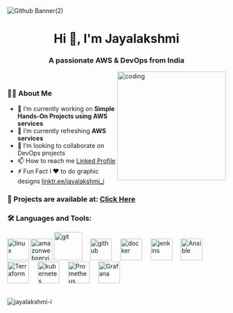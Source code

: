 <!---
Jayalakshmi-i/Jayalakshmi-i is a ✨ special ✨ repository because its `README.md` (this file) appears on your GitHub profile.
You can click the Preview link to take a look at your changes.
--->
![Github Banner(2)](https://github.com/Jayalakshmi-i/Jayalakshmi-i/assets/141424247/fa9770d6-355f-4e7c-8daa-2fd5be38061b)


<h1 align="center">Hi 👋, I'm Jayalakshmi</h1>
<h3 align="center">A passionate AWS & DevOps from India</h3>

<img align="right" height="250" alt="coding" src="https://mir-s3-cdn-cf.behance.net/project_modules/disp/601014116770475.6068beff4640a.gif"  />

<div>
<br>
</div>

<div>
<h3 align="left">👩‍💻  About Me</h3>
</div>

- 🔭 I’m currently working on **Simple Hands-On Projects using AWS services**
- 🌱 I’m currently refreshing **AWS services**
- 💞️ I’m looking to collaborate on DevOps projects
- 📫 How to reach me <a href="https://www.linkedin.com/in/jayalakshmi-i/" target="blank">Linked Profile</a>
- **⚡** Fun Fact I ❤️ to do graphic designs <a href="https://linktr.ee/jayalakshmi_i" target="blank">linktr.ee/jayalakshmi_i</a>

<h3 align="left">📂 Projects are available at: <a href="https://github.com/Jayalakshmi-i/jayatestrepo/blob/main/README.md" target="blank">Click Here</a></h3>


<h3 align="left">🛠 Languages and Tools:</h3>
<div align="left">
  <img src="https://1000logos.net/wp-content/uploads/2017/03/LINUX-LOGO.png" height="50" alt="linux"  />
  <img src="https://cdn.icon-icons.com/icons2/2699/PNG/512/amazon_aws_logo_icon_168666.png" height="50" alt="amazonwebservices"  />
  <img src="https://cdn.iconscout.com/icon/free/png-256/free-git-16-1175195.png?f=webp" height="65" alt="git"  />
  <img width="10" />
   <img src="https://cdn4.iconfinder.com/data/icons/iconsimple-logotypes/512/github-512.png" height="50" alt="github"  />
  <img width="12" />
  <img src="https://cdn.jsdelivr.net/gh/devicons/devicon/icons/docker/docker-plain-wordmark.svg" height="50" alt="docker"  />
  <img width="12" />
  <img src="https://www.vectorlogo.zone/logos/jenkins/jenkins-icon.svg" height="50" alt="jenkins"  />
  <img width="12" />
  <img src="https://upload.wikimedia.org/wikipedia/commons/thumb/2/24/Ansible_logo.svg/1664px-Ansible_logo.svg.png" height="50" alt="Ansible"  />
  <img width="12" />
   <img src="https://www.veritis.com/wp-content/uploads/2015/06/Terraform-main-image.jpg" height="50" alt="Terraform"  />
  <img width="12" />
  <img src="https://cdn.jsdelivr.net/gh/devicons/devicon/icons/kubernetes/kubernetes-plain.svg" height="50" alt="kubernetes"  />
  <img width="12" />
  <img src="https://static-00.iconduck.com/assets.00/prometheus-icon-511x512-1vmxbcxr.png" height="50" alt="Prometheus"  />
  <img width="12" />
  <img src="https://upload.wikimedia.org/wikipedia/commons/thumb/3/3b/Grafana_icon.svg/351px-Grafana_icon.svg.png" height="50" alt="Grafana"  />
  <img width="12" />
</div>
<br>
<p><img align="center" src="https://github-readme-stats.vercel.app/api/top-langs?username=jayalakshmi-i&show_icons=true&locale=en&layout=compact" alt="jayalakshmi-i" /></p>

